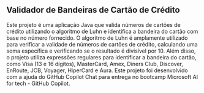 ## Validador de Bandeiras de Cartão de Crédito

Este projeto é uma aplicação Java que valida números de cartões de crédito utilizando o algoritmo de Luhn e identifica a bandeira do cartão com base no número fornecido. O algoritmo de Luhn é amplamente utilizado para verificar a validade de números de cartões de crédito, calculando uma soma específica e verificando se o resultado é divisível por 10. Além disso, o projeto utiliza expressões regulares para identificar a bandeira do cartão, como Visa (13 e 16 dígitos), MasterCard, Amex, Diners Club, Discover, EnRoute, JCB, Voyager, HiperCard e Aura. Este projeto foi desenvolvido com a ajuda do GitHub Copilot Chat para entrega no bootcamp Microsoft AI for tech - GitHub Copilot.
